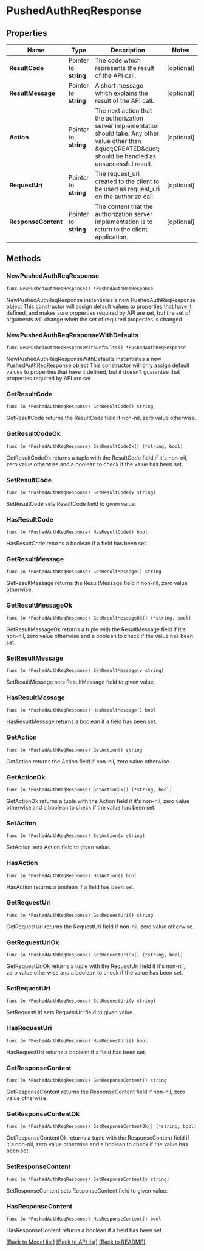 # PushedAuthReqResponse

## Properties

Name | Type | Description | Notes
------------ | ------------- | ------------- | -------------
**ResultCode** | Pointer to **string** | The code which represents the result of the API call. | [optional] 
**ResultMessage** | Pointer to **string** | A short message which explains the result of the API call. | [optional] 
**Action** | Pointer to **string** | The next action that the authorization server implementation should take. Any other value other than \&quot;CREATED\&quot; should be handled as unsuccessful result. | [optional] 
**RequestUri** | Pointer to **string** | The request_uri created to the client to be used as request_uri on the authorize call.  | [optional] 
**ResponseContent** | Pointer to **string** | The content that the authorization server implementation is to return to the client application. | [optional] 

## Methods

### NewPushedAuthReqResponse

`func NewPushedAuthReqResponse() *PushedAuthReqResponse`

NewPushedAuthReqResponse instantiates a new PushedAuthReqResponse object
This constructor will assign default values to properties that have it defined,
and makes sure properties required by API are set, but the set of arguments
will change when the set of required properties is changed

### NewPushedAuthReqResponseWithDefaults

`func NewPushedAuthReqResponseWithDefaults() *PushedAuthReqResponse`

NewPushedAuthReqResponseWithDefaults instantiates a new PushedAuthReqResponse object
This constructor will only assign default values to properties that have it defined,
but it doesn't guarantee that properties required by API are set

### GetResultCode

`func (o *PushedAuthReqResponse) GetResultCode() string`

GetResultCode returns the ResultCode field if non-nil, zero value otherwise.

### GetResultCodeOk

`func (o *PushedAuthReqResponse) GetResultCodeOk() (*string, bool)`

GetResultCodeOk returns a tuple with the ResultCode field if it's non-nil, zero value otherwise
and a boolean to check if the value has been set.

### SetResultCode

`func (o *PushedAuthReqResponse) SetResultCode(v string)`

SetResultCode sets ResultCode field to given value.

### HasResultCode

`func (o *PushedAuthReqResponse) HasResultCode() bool`

HasResultCode returns a boolean if a field has been set.

### GetResultMessage

`func (o *PushedAuthReqResponse) GetResultMessage() string`

GetResultMessage returns the ResultMessage field if non-nil, zero value otherwise.

### GetResultMessageOk

`func (o *PushedAuthReqResponse) GetResultMessageOk() (*string, bool)`

GetResultMessageOk returns a tuple with the ResultMessage field if it's non-nil, zero value otherwise
and a boolean to check if the value has been set.

### SetResultMessage

`func (o *PushedAuthReqResponse) SetResultMessage(v string)`

SetResultMessage sets ResultMessage field to given value.

### HasResultMessage

`func (o *PushedAuthReqResponse) HasResultMessage() bool`

HasResultMessage returns a boolean if a field has been set.

### GetAction

`func (o *PushedAuthReqResponse) GetAction() string`

GetAction returns the Action field if non-nil, zero value otherwise.

### GetActionOk

`func (o *PushedAuthReqResponse) GetActionOk() (*string, bool)`

GetActionOk returns a tuple with the Action field if it's non-nil, zero value otherwise
and a boolean to check if the value has been set.

### SetAction

`func (o *PushedAuthReqResponse) SetAction(v string)`

SetAction sets Action field to given value.

### HasAction

`func (o *PushedAuthReqResponse) HasAction() bool`

HasAction returns a boolean if a field has been set.

### GetRequestUri

`func (o *PushedAuthReqResponse) GetRequestUri() string`

GetRequestUri returns the RequestUri field if non-nil, zero value otherwise.

### GetRequestUriOk

`func (o *PushedAuthReqResponse) GetRequestUriOk() (*string, bool)`

GetRequestUriOk returns a tuple with the RequestUri field if it's non-nil, zero value otherwise
and a boolean to check if the value has been set.

### SetRequestUri

`func (o *PushedAuthReqResponse) SetRequestUri(v string)`

SetRequestUri sets RequestUri field to given value.

### HasRequestUri

`func (o *PushedAuthReqResponse) HasRequestUri() bool`

HasRequestUri returns a boolean if a field has been set.

### GetResponseContent

`func (o *PushedAuthReqResponse) GetResponseContent() string`

GetResponseContent returns the ResponseContent field if non-nil, zero value otherwise.

### GetResponseContentOk

`func (o *PushedAuthReqResponse) GetResponseContentOk() (*string, bool)`

GetResponseContentOk returns a tuple with the ResponseContent field if it's non-nil, zero value otherwise
and a boolean to check if the value has been set.

### SetResponseContent

`func (o *PushedAuthReqResponse) SetResponseContent(v string)`

SetResponseContent sets ResponseContent field to given value.

### HasResponseContent

`func (o *PushedAuthReqResponse) HasResponseContent() bool`

HasResponseContent returns a boolean if a field has been set.


[[Back to Model list]](../README.md#documentation-for-models) [[Back to API list]](../README.md#documentation-for-api-endpoints) [[Back to README]](../README.md)


